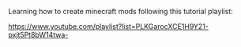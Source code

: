 Learning how to create minecraft mods following this tutorial playlist:

https://www.youtube.com/playlist?list=PLKGarocXCE1H9Y21-pxjt5Pt8bW14twa-
